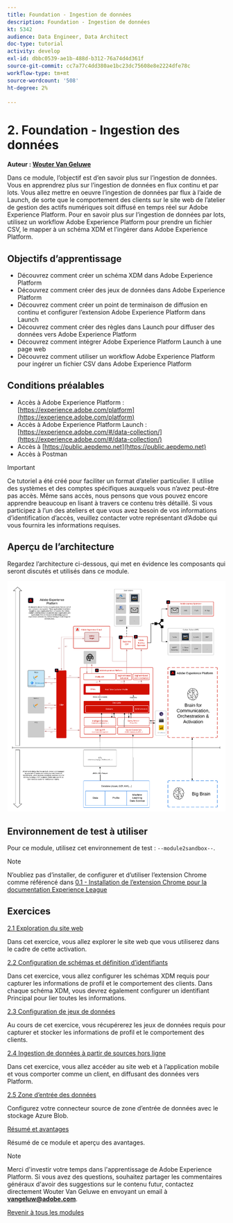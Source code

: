 ```yaml
---
title: Foundation - Ingestion de données
description: Foundation - Ingestion de données
kt: 5342
audience: Data Engineer, Data Architect
doc-type: tutorial
activity: develop
exl-id: dbbc0539-ae1b-488d-b312-76a74d4d361f
source-git-commit: cc7a77c4dd380ae1bc23dc75608e8e2224dfe78c
workflow-type: tm+mt
source-wordcount: '508'
ht-degree: 2%

---
```


# 2. Foundation - Ingestion des données

**Auteur : [Wouter Van Geluwe](https://www.linkedin.com/in/woutervangeluwe/)**

Dans ce module, l’objectif est d’en savoir plus sur l’ingestion de données. Vous en apprendrez plus sur l’ingestion de données en flux continu et par lots. Vous allez mettre en oeuvre l’ingestion de données par flux à l’aide de Launch, de sorte que le comportement des clients sur le site web de l’atelier de gestion des actifs numériques soit diffusé en temps réel sur Adobe Experience Platform. Pour en savoir plus sur l’ingestion de données par lots, utilisez un workflow Adobe Experience Platform pour prendre un fichier CSV, le mapper à un schéma XDM et l’ingérer dans Adobe Experience Platform.

## Objectifs d’apprentissage

- Découvrez comment créer un schéma XDM dans Adobe Experience Platform
- Découvrez comment créer des jeux de données dans Adobe Experience Platform
- Découvrez comment créer un point de terminaison de diffusion en continu et configurer l’extension Adobe Experience Platform dans Launch
- Découvrez comment créer des règles dans Launch pour diffuser des données vers Adobe Experience Platform
- Découvrez comment intégrer Adobe Experience Platform Launch à une page web
- Découvrez comment utiliser un workflow Adobe Experience Platform pour ingérer un fichier CSV dans Adobe Experience Platform

## Conditions préalables

- Accès à Adobe Experience Platform : [https://experience.adobe.com/platform](https://experience.adobe.com/platform)
- Accès à Adobe Experience Platform Launch : [https://experience.adobe.com/#/data-collection/](https://experience.adobe.com/#/data-collection/)
- Accès à [https://public.aepdemo.net](https://public.aepdemo.net)
- Accès à Postman

>[!IMPORTANT]
>
>Ce tutoriel a été créé pour faciliter un format d’atelier particulier. Il utilise des systèmes et des comptes spécifiques auxquels vous n’avez peut-être pas accès. Même sans accès, nous pensons que vous pouvez encore apprendre beaucoup en lisant à travers ce contenu très détaillé. Si vous participez à l’un des ateliers et que vous avez besoin de vos informations d’identification d’accès, veuillez contacter votre représentant d’Adobe qui vous fournira les informations requises.

## Aperçu de l’architecture

Regardez l’architecture ci-dessous, qui met en évidence les composants qui seront discutés et utilisés dans ce module.

![Aperçu de l’architecture](../../assets/images/architecturem2.png)

## Environnement de test à utiliser

Pour ce module, utilisez cet environnement de test : `--module2sandbox--`.

>[!NOTE]
>
>N’oubliez pas d’installer, de configurer et d’utiliser l’extension Chrome comme référencé dans [0.1 - Installation de l’extension Chrome pour la documentation Experience League](../module0/ex1.md)

## Exercices

[2.1 Exploration du site web](./ex1.md)

Dans cet exercice, vous allez explorer le site web que vous utiliserez dans le cadre de cette activation.

[2.2 Configuration de schémas et définition d’identifiants](./ex2.md)

Dans cet exercice, vous allez configurer les schémas XDM requis pour capturer les informations de profil et le comportement des clients. Dans chaque schéma XDM, vous devrez également configurer un identifiant Principal pour lier toutes les informations.

[2.3 Configuration de jeux de données](./ex3.md)

Au cours de cet exercice, vous récupérerez les jeux de données requis pour capturer et stocker les informations de profil et le comportement des clients.

[2.4 Ingestion de données à partir de sources hors ligne](./ex4.md)

Dans cet exercice, vous allez accéder au site web et à l’application mobile et vous comporter comme un client, en diffusant des données vers Platform.

[2.5 Zone d’entrée des données](./ex5.md)

Configurez votre connecteur source de zone d’entrée de données avec le stockage Azure Blob.

[Résumé et avantages](./summary.md)

Résumé de ce module et aperçu des avantages.

>[!NOTE]
>
>Merci d&#39;investir votre temps dans l&#39;apprentissage de Adobe Experience Platform. Si vous avez des questions, souhaitez partager les commentaires généraux d&#39;avoir des suggestions sur le contenu futur, contactez directement Wouter Van Geluwe en envoyant un email à **vangeluw@adobe.com**.

[Revenir à tous les modules](../../overview.md)
